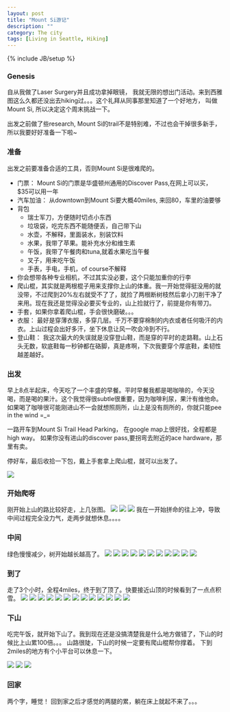 ```yaml
---
layout: post
title: "Mount Si游记"
description: ""
category: The city 
tags: [Living in Seattle, Hiking]
---
```

{% include JB/setup %}

### Genesis
自从我做了Laser Surgery并且成功拿掉眼镜， 我就无限的想出门活动。来到西雅图这么久都还没出去hiking过。。。这个礼拜从同事那里知道了一个好地方， 叫做Mount Si, 所以决定这个周末挑战一下。

出发之前做了些research, Mount Si的trail不是特别难，不过也会干掉很多新手，所以我要好好准备一下啦~

### 准备
出发之前要准备合适的工具，否则Mount Si是很难爬的。
<ul>
	<li>
		门票： Mount Si的门票是华盛顿州通用的Discover Pass,在网上可以买， $35可以用一年
	</li>
	<li>
		汽车加油： 从downtown到Mount Si要大概40miles, 来回80，车里的油要够
	</li>
	<li>
		背包
		<ul>
			<li>瑞士军刀，方便随时切点小东西</li>
			<li>垃圾袋，吃完东西不能随便丢，自己带下山</li>
			<li>水壶，不解释，里面装水，别装饮料</li>
			<li>水果，我带了苹果。能补充水分和维生素</li>
			<li>午饭，我带了午餐肉和tuna,就着水果吃当午餐</li>
			<li>叉子，用来吃午饭</li>
			<li>手表，手电，手机，of course不解释</li>
		</ul>
	</li>
	<li>
		你会想带各种专业相机，不过其实没必要，这个只能加重你的行李
	</li>
	<li>
		爬山棍，其实就是两根棍子用来支撑你上山的体重。我一开始觉得挺没用的就没带，不过爬到20%左右就受不了了，就捡了两根断树枝然后拿小刀削干净了来用。现在我还是觉得没必要买专业的，山上捡就行了，前提是你有带刀。
	</li>
	<li>
		手套，如果你拿着爬山棍，手会很快磨破。。。
	</li>
	<li>
		衣服： 最好是穿薄衣服，多穿几层。千万不要穿棉制的内衣或者任何吸汗的内衣。上山过程会出好多汗，坐下休息让风一吹会冷到不行。
	</li>
	<li>
		登山鞋： 我这次最大的失误就是没穿登山鞋，而是穿的平时的走路鞋。山上石头无数，软底鞋每一秒钟都在硌脚，真是疼啊，下次我要穿个厚底鞋，柔韧性越差越好。
	</li>
</ul>

### 出发
早上8点半起床，今天吃了一个丰盛的早餐。平时早餐我都是喝咖啡的，今天没喝，而是喝的果汁。这个我觉得很subtle很重要，因为咖啡利尿，果汁有维他命。如果喝了咖啡很可能刚进山不一会就想照厕所，山上是没有厕所的，你就只能pee in the wind =_=

一路开车到Mount Si Trail Head Parking， 在google map上很好找，全程都是high way。 如果你没有进山的discover pass,要拐弯去附近的ace hardware，那里有卖。

停好车，最后收拾一下包，戴上手套拿上爬山棍，就可以出发了。

<img src="/images/mountsi/start.jpg" />

### 开始爬呀
刚开始上山的路比较好走，上几张图。
<img src="/images/mountsi/IMG_0871.jpg" />
<img src="/images/mountsi/IMG_0875.jpg" />
<img src="/images/mountsi/IMG_0876.jpg" />
我在一开始拼命的往上冲，导致中间过程完全没力气，走两步就想休息。。。。

### 中间
绿色慢慢减少，树开始越长越高了。
<img src="/images/mountsi/IMG_0877.jpg" />
<img src="/images/mountsi/IMG_0878.jpg" />
<img src="/images/mountsi/IMG_0879.jpg" />
<img src="/images/mountsi/IMG_0880.jpg" />
<img src="/images/mountsi/IMG_0881.jpg" />
<img src="/images/mountsi/IMG_0883.jpg" />
<img src="/images/mountsi/IMG_0884.jpg" />
<img src="/images/mountsi/IMG_0885.jpg" />
<img src="/images/mountsi/IMG_0887.jpg" />
<img src="/images/mountsi/IMG_0891.jpg" />
<img src="/images/mountsi/IMG_0893.jpg" />

### 到了
走了3个小时，全程4miles，终于到了顶了。快要接近山顶的时候看到了一点点积雪。
<img src="/images/mountsi/IMG_0894.jpg" />
<img src="/images/mountsi/IMG_0895.jpg" />
<img src="/images/mountsi/IMG_0896.jpg" />
<img src="/images/mountsi/IMG_0897.jpg" />
<img src="/images/mountsi/IMG_0898.jpg" />
<img src="/images/mountsi/IMG_0899.jpg" />
<img src="/images/mountsi/IMG_0900.jpg" />
<img src="/images/mountsi/IMG_0901.jpg" />
<img src="/images/mountsi/IMG_0901.jpg" />
<img src="/images/mountsi/IMG_0902.jpg" />
<img src="/images/mountsi/IMG_0903.jpg" />
<img src="/images/mountsi/IMG_0907.jpg" />
<img src="/images/mountsi/IMG_0908.jpg" />

### 下山
吃完午饭，就开始下山了。我到现在还是没搞清楚我是什么地方做错了，下山的时候比上山累100倍。。。
山路很陡，下山的时候一定要有爬山棍帮你撑着。
下到2miles的地方有个小平台可以休息一下。

<img src="/images/mountsi/IMG_0910.jpg" />
<img src="/images/mountsi/IMG_0911.jpg" />
<img src="/images/mountsi/IMG_0912.jpg" />

### 回家
两个字，睡觉！
回到家之后才感觉的两腿的累，躺在床上就起不来了。。。 

